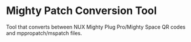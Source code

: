 # Mighty Patch Conversion Tool
Tool that converts between NUX Mighty Plug Pro/Mighty Space QR codes and mppropatch/mspatch files.

